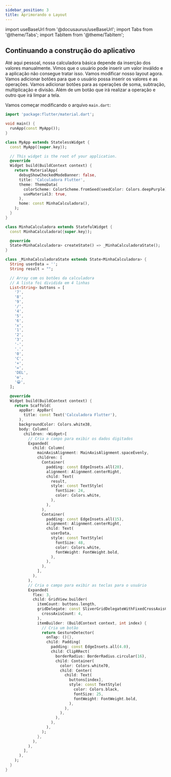 ```yaml
---
sidebar_position: 3
title: Aprimorando o Layout
---
```


import useBaseUrl from '@docusaurus/useBaseUrl';
import Tabs from '@theme/Tabs';
import TabItem from '@theme/TabItem';

## Continuando a construção do aplicativo

Até aqui pessoal, nossa calculadora básica depende da inserção dos valores manualmente. Vimos que o usuário pode inserir um valor inválido e a aplicação não consegue tratar isso. Vamos modificar nosso layout agora. Vamos adicionar botões para que o usuário possa inserir os valores e as operações. Vamos adicionar botões para as operações de soma, subtração, multiplicação e divisão. Além de um botão que irá realizar a operação e outro que irá limpar a tela.

Vamos começar modificando o arquivo `main.dart`:

```dart
import 'package:flutter/material.dart';

void main() {
  runApp(const MyApp());
}

class MyApp extends StatelessWidget {
  const MyApp({super.key});

  // This widget is the root of your application.
  @override
  Widget build(BuildContext context) {
    return MaterialApp(
      debugShowCheckedModeBanner: false,
      title: 'Calculadora Flutter',
      theme: ThemeData(
        colorScheme: ColorScheme.fromSeed(seedColor: Colors.deepPurple),
        useMaterial3: true,
      ),
      home: const MinhaCalculadora(),
    );
  }
}

class MinhaCalculadora extends StatefulWidget {
  const MinhaCalculadora({super.key});

  @override
  State<MinhaCalculadora> createState() => _MinhaCalculadoraState();
}

class _MinhaCalculadoraState extends State<MinhaCalculadora> {
  String userData = '';
  String result = "";

  // Array com os botões da calculadora
  // A lista foi dividida em 4 linhas
  List<String> buttons = [
    '7',
    '8',
    '9',
    '/',
    '4',
    '5',
    '6',
    'x',
    '1',
    '2',
    '3',
    '-',
    '.',
    '0',
    'C',
    '+',
    '=',
    'DEL',
    '⚙️',
    '😁',
  ];

  @override
  Widget build(BuildContext context) {
    return Scaffold(
      appBar: AppBar(
        title: const Text('Calculadora Flutter'),
      ),
      backgroundColor: Colors.white38,
      body: Column(
        children: <Widget>[
          // Cria o campo para exibir os dados digitados
          Expanded(
            child: Column(
              mainAxisAlignment: MainAxisAlignment.spaceEvenly,
              children: [
                Container(
                  padding: const EdgeInsets.all(20),
                  alignment: Alignment.centerRight,
                  child: Text(
                    result,
                    style: const TextStyle(
                      fontSize: 24,
                      color: Colors.white,
                    ),
                  ),
                ),
                Container(
                  padding: const EdgeInsets.all(15),
                  alignment: Alignment.centerRight,
                  child: Text(
                    userData,
                    style: const TextStyle(
                      fontSize: 48,
                      color: Colors.white,
                      fontWeight: FontWeight.bold,
                    ),
                  ),
                ),
              ],
            ),
          ),
          // Cria o campo para exibir as teclas para o usuário
          Expanded(
            flex: 3,
            child: GridView.builder(
              itemCount: buttons.length,
              gridDelegate: const SliverGridDelegateWithFixedCrossAxisCount(
                crossAxisCount: 4,
              ),
              itemBuilder: (BuildContext context, int index) {
                // Cria um botão
                return GestureDetector(
                  onTap: (){},
                  child: Padding(
                    padding: const EdgeInsets.all(4.0),
                    child: ClipRRect(
                      borderRadius: BorderRadius.circular(16),
                      child: Container(
                        color: Colors.white70,
                        child: Center(
                          child: Text(
                            buttons[index],
                            style: const TextStyle(
                              color: Colors.black,
                              fontSize: 25,
                              fontWeight: FontWeight.bold,
                            ),
                          ),
                        ),
                      ),
                    ),
                  ),
                );
              },
            ),
          ),
        ],
      ),
    );
  }
}

```